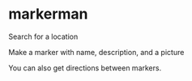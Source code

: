 # markerman
Search for a location

Make a marker with name, description, and a picture

You can also get directions between markers.
